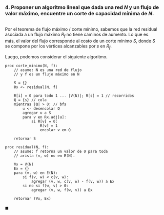 ### 4. Proponer un algoritmo lineal que dada una red $N$ y un flujo de valor máximo, encuentre un corte de capacidad mínima de $N$.

\
Por el teorema de flujo máximo / corte mínimo, sabemos que la red residual asociada a un flujo máximo $R_f$ no tiene caminos de aumento. Lo que es más, el valor del flujo corresponde al costo de un corte mínimo $S$, donde $S$ se compone por los vértices alcanzables por $s$ en $R_f$.

Luego, podemos considerar el siguiente algoritmo.

```
proc corte_minimo(N, f):
    // asume: N es una red de flujo
    // y f es un flujo máximo en N

    S = {}
    Rx <- residual(N, f)
    
    R[i] = 0 para todo 1 ... |V(N)|; R[s] = 1 // recorridos
    Q = {s} // cola
    mientras |Q| > 0: // bfs
        u <- desencolar Q
        agregar u a S
        para v en Rx.adj[u]:
            si R[v] = 0:
                R[v] = 1
                encolar v en Q
    
    retornar S
```
```
proc residual(N, f):
    // asume: f retorna un valor de 0 para toda
    // arista (v, w) no en E(N).

    Vx = V(N)
    Ex = {}
    para (v, w) en E(N):
        si f(v, w) < c(v, w):
            agregar (v, w, c(v, w) - f(v, w)) a Ex
        si no si f(w, v) > 0: 
            agregar (v, w, f(w, v)) a Ex

    retornar (Vx, Ex)
```

$\blacksquare$
